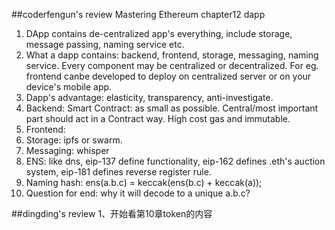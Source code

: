 ##coderfengun's review
Mastering Ethereum chapter12 dapp
1. DApp contains de-centralized app's everything, include storage, message passing, naming service etc.
2. What a dapp contains: backend, frontend, storage, messaging, naming service. Every component may be centralized or decentralized. For eg. frontend canbe developed to deploy on centralized server or on your device's mobile app.
3. Dapp's advantage: elasticity, transparency, anti-investigate.
4. Backend: Smart Contract: as small as possible. Central/most important part should act in a Contract way. High cost gas and immutable.
5. Frontend: 
6. Storage: ipfs or swarm.
7. Messaging: whisper
8. ENS: like dns, eip-137 define functionality, eip-162 defines .eth's auction system, eip-181 defines reverse register rule.
9. Naming hash: ens(a.b.c) = keccak(ens(b.c) + keccak(a)); 
10. Question for end: why it will decode to a unique a.b.c? 

##dingding's review
1、开始看第10章token的内容
